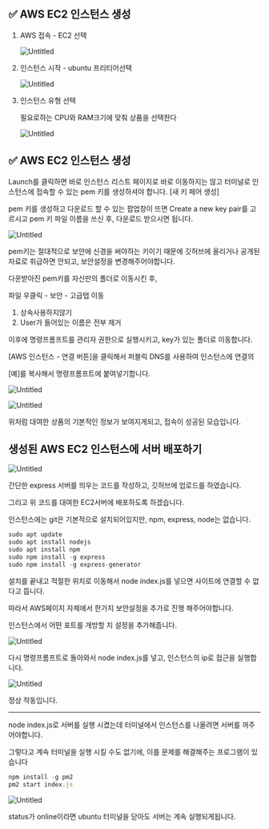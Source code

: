 ## ✅ AWS EC2 인스턴스 생성

1. AWS 접속 - EC2 선택
    
    ![Untitled](https://s3-us-west-2.amazonaws.com/secure.notion-static.com/de4c63bc-48b2-4168-b9f6-276d6656c26d/Untitled.png)
    
2. 인스턴스 시작 - ubuntu 프리티어선택
    
    ![Untitled](https://s3-us-west-2.amazonaws.com/secure.notion-static.com/aa440883-32c5-46c4-b65d-0cdb181ccfef/Untitled.png)
    

1. 인스턴스 유형 선택
    
    필요로하는 CPU와 RAM크기에 맞춰 상품을 선택한다
    
    ![Untitled](https://s3-us-west-2.amazonaws.com/secure.notion-static.com/53c01f91-3625-4418-8fbf-29f8852af6f2/Untitled.png)
    

## ✅ AWS EC2 인스턴스 생성

Launch를 클릭하면 바로 인스턴스 리스트 페이지로 바로 이동하지는 않고 터미널로 인스턴스에 접속할 수 있는 pem 키를 생성하셔야 합니다. [새 키 페어 생성]

pem 키를 생성하고 다운로드 할 수 있는 팝업창이 뜨면 Create a new key pair를 고르시고 pem 키 파일 이름을 쓰신 후, 다운로드 받으시면 됩니다.

![Untitled](https://s3-us-west-2.amazonaws.com/secure.notion-static.com/bdf66b34-7fb1-477a-988a-3d163ef59d3f/Untitled.png)

pem키는 절대적으로 보안에 신경을 써야하는 키이기 때문에 깃허브에 올리거나 공개된 자료로 취급하면 안되고, 보안설정을 변경해주어야합니다.

다운받아진 pem키를 자신만의 폴더로 이동시킨 후, 

파일 우클릭 - 보안 - 고급탭 이동

1. 상속사용하지않기
2. User가 들어있는 이름은 전부 제거

이후에 명령프롬프트를 관리자 권한으로 실행시키고, key가 있는 폴더로 이동합니다. 

[AWS 인스턴스 - 연결 버튼]을 클릭해서 퍼블릭 DNS를 사용하여 인스턴스에 연결의

[예]를 복사해서 명령프롬프트에 붙여넣기합니다.

 

![Untitled](https://s3-us-west-2.amazonaws.com/secure.notion-static.com/230319d2-e8ca-42bc-a663-1313bc96354b/Untitled.png)

![Untitled](https://s3-us-west-2.amazonaws.com/secure.notion-static.com/fc5810d9-0f9c-4061-b5ef-2e6fce5719a1/Untitled.png)

위처럼 대여한 상품의 기본적인 정보가 보여지게되고, 접속이 성공된 모습입니다.

## 생성된 AWS EC2 인스턴스에 서버 배포하기

![Untitled](https://s3-us-west-2.amazonaws.com/secure.notion-static.com/54a18af1-ee31-4176-a8b1-87270328756d/Untitled.png)

간단한 express 서버를 띄우는 코드를 작성하고, 깃허브에 업로드를 하였습니다.

그리고 위 코드를 대여한 EC2서버에 배포하도록 하겠습니다.

인스턴스에는 git은 기본적으로 설치되어있지만, npm, express, node는 없습니다.

```jsx
sudo apt update
sudo apt install nodejs
sudo apt install npm
sudo npm install -g express
sudo npm install -g express-generator
```

설치를 끝내고 적절한 위치로 이동해서 node index.js를 넣으면  사이트에 연결할 수 없다고 뜹니다.

따라서 AWS페이지 자체에서 한가지 보안설정을 추가로 진행 해주어야합니다.

인스턴스에서 어떤 포트를 개방할 지 설정을 추가해줍니다.

![Untitled](https://s3-us-west-2.amazonaws.com/secure.notion-static.com/c86bc87a-5315-46fc-85e1-8e9d370adaee/Untitled.png)

다시 명령프롬프트로 돌아와서 node index.js를 넣고, 인스턴스의 ip로 접근을 실행합니다.

![Untitled](https://s3-us-west-2.amazonaws.com/secure.notion-static.com/6d9e9fcf-ec49-4133-b5f9-432289cbeef9/Untitled.png)

정상 작동입니다.

---

node index.js로 서버를 실행 시켰는데 터미널에서 인스턴스를 나올려면 서버를 꺼주어야합니다.

그렇다고 계속 터미널을 실행 시킬 수도 없기에, 이를 문제를 해결해주는 프로그램이 있습니다

```jsx
npm install -g pm2
pm2 start index.js
```

![Untitled](https://s3-us-west-2.amazonaws.com/secure.notion-static.com/8942b046-7dc1-481d-86f2-955fa3957c1b/Untitled.png)

status가 online이라면 ubuntu 터미널을 닫아도 서버는 계속 실행되게됩니다.
